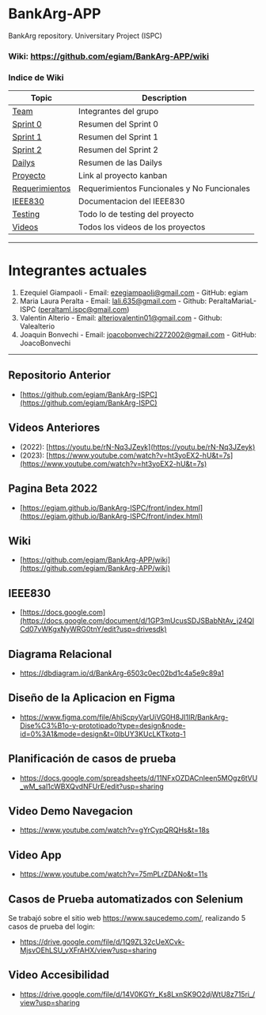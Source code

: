 # BankArg-APP
BankArg repository. Universitary Project (ISPC)

### Wiki: https://github.com/egiam/BankArg-APP/wiki

### Indice de Wiki

|Topic|Description|
|---|---|
|[Team](https://github.com/egiam/BankArg-APP/wiki/01-Team)|Integrantes del grupo|
|[Sprint 0](https://github.com/egiam/BankArg-APP/wiki/02-Sprint-0)|Resumen del Sprint 0|
|[Sprint 1](https://github.com/egiam/BankArg-APP/wiki/03-Sprint-1)|Resumen del Sprint 1|
|[Sprint 2](https://github.com/egiam/BankArg-APP/wiki/04-Sprint-2)|Resumen del Sprint 2|
|[Dailys](https://github.com/egiam/BankArg-APP/wiki/05-Dailys)|Resumen de las Dailys|
|[Proyecto](https://github.com/egiam/BankArg-APP/wiki/06-Proyecto)|Link al proyecto kanban|
|[Requerimientos](https://github.com/egiam/BankArg-APP/wiki/07-Requerimientos)|Requerimientos Funcionales y No Funcionales|
|[IEEE830](https://github.com/egiam/BankArg-APP/wiki/08-IEEE830)|Documentacion del IEEE830|
|[Testing](https://github.com/egiam/BankArg-APP/wiki/09-Testing)|Todo lo de testing del proyecto|
|[Videos](https://github.com/egiam/BankArg-APP/wiki/10-Videos)|Todos los videos de los proyectos|


---

# Integrantes actuales

1. Ezequiel Giampaoli - Email: ezegiampaoli@gmail.com - GitHub: egiam
2. Maria Laura Peralta - Email: lali.635@gmail.com - Github: PeraltaMariaL-ISPC (peraltaml.ispc@gmail.com)
3. Valentin Alterio - Email: alteriovalentin01@gmail.com - Github: Valealterio
4. Joaquin Bonvechi - Email: joacobonvechi2272002@gmail.com - GitHub: JoacoBonvechi


***

## Repositorio Anterior
* [https://github.com/egiam/BankArg-ISPC](https://github.com/egiam/BankArg-ISPC)

## Videos Anteriores
* (2022): [https://youtu.be/rN-Nq3JZeyk](https://youtu.be/rN-Nq3JZeyk)
* (2023): [https://www.youtube.com/watch?v=ht3yoEX2-hU&t=7s](https://www.youtube.com/watch?v=ht3yoEX2-hU&t=7s)

## Pagina Beta 2022
* [https://egiam.github.io/BankArg-ISPC/front/index.html](https://egiam.github.io/BankArg-ISPC/front/index.html)

## Wiki
* [https://github.com/egiam/BankArg-APP/wiki](https://github.com/egiam/BankArg-APP/wiki)

## IEEE830
* [https://docs.google.com](https://docs.google.com/document/d/1GP3mUcusSDJSBabNtAv_j24QICd07vWKgxNyWRG0tnY/edit?usp=drivesdk)

## Diagrama Relacional
* https://dbdiagram.io/d/BankArg-6503c0ec02bd1c4a5e9c89a1

## Diseño de la Aplicacion en Figma
* https://www.figma.com/file/AhjScpyVarUiVG0H8JI1IR/BankArg-Dise%C3%B1o-y-prototipado?type=design&node-id=0%3A1&mode=design&t=0lbUY3KUcLKTkotq-1

## Planificación de casos de prueba
* https://docs.google.com/spreadsheets/d/11NFxOZDACnIeen5MOgz6tVU_wM_sal1cWBXQvdNFUrE/edit?usp=sharing

## Video Demo Navegacion 
* https://www.youtube.com/watch?v=gYrCypQRQHs&t=18s

## Video App  
* https://www.youtube.com/watch?v=75mPLrZDANo&t=11s


## Casos de Prueba automatizados con Selenium
Se trabajó sobre el sitio web https://www.saucedemo.com/, realizando 5 casos de prueba del login:
* https://drive.google.com/file/d/1Q9ZL32cUeXCvk-MjsvOEhLSU_vXFrAHX/view?usp=sharing

## Video Accesibilidad
* https://drive.google.com/file/d/14V0KGYr_Ks8LxnSK9O2djWtU8z715ri_/view?usp=sharing
